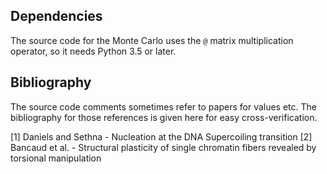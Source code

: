 ## Dependencies

The source code for the Monte Carlo uses the `@` matrix multiplication operator,
so it needs Python 3.5 or later.

## Bibliography

The source code comments sometimes refer to papers for values etc.
The bibliography for those references is given here for easy cross-verification.

[1] Daniels and Sethna - Nucleation at the DNA Supercoiling transition
[2] Bancaud et al. - Structural plasticity of single chromatin fibers revealed
by torsional manipulation
